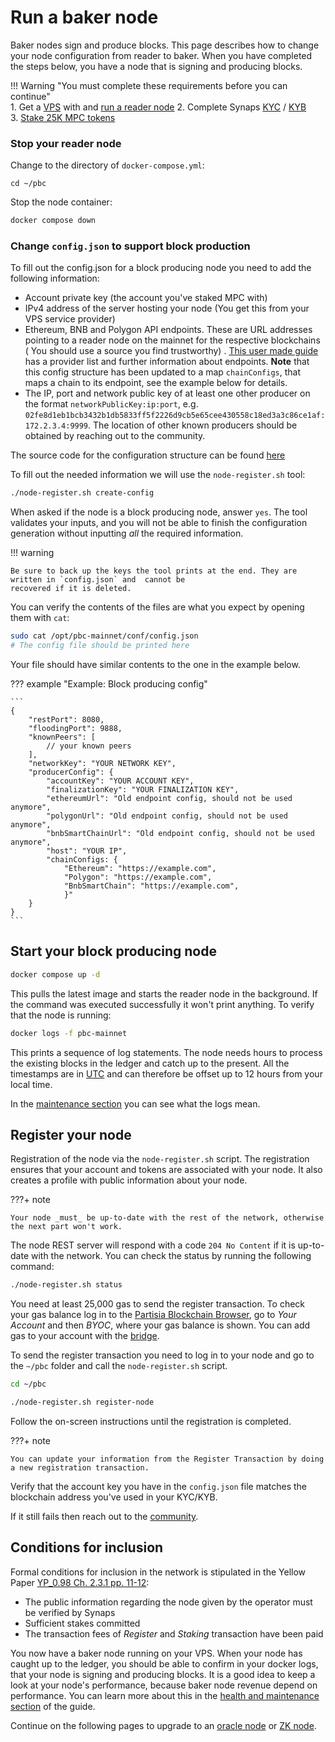 # Run a baker node

Baker nodes sign and produce blocks. This page describes how to change your node configuration from reader to baker.
When you have completed the steps below, you have a node that is signing and producing blocks.

!!! Warning "You must complete these requirements before you can continue"   
    1. Get a [VPS](../pbc-fundamentals/dictionary.md#vps) with and [run a reader node](run-a-reader-node.md)
    2. Complete Synaps  [KYC](complete-synaps-kyb.md#verification-process-for-individuals-kyc) / [KYB](complete-synaps-kyb.md#verification-process-for-businesses-kyb)   
    3. [Stake 25K MPC tokens](https://browser.partisiablockchain.com/node-operation)    

### Stop your reader node

Change to the directory of `docker-compose.yml`:

```shell
cd ~/pbc
```

Stop the node container:

```bash
docker compose down
```

### Change `config.json` to support block production

To fill out the config.json for a block producing node you need to add the following information:

- Account private key (the account you've staked MPC with)
- IPv4 address of the server hosting your node (You get this from your VPS service provider)
- Ethereum, BNB and Polygon API endpoints. These are URL addresses pointing to a reader node on the mainnet for the respective blockchains (
  You should use a source you find trustworthy)
  . [This user made guide](https://docs.google.com/spreadsheets/d/1Eql-c0tGo5hDqUcFNPDx9v-6-rCYHzZGbITz2QKCljs/edit#gid=0)
  has a provider list and further information about endpoints. **Note** that this config structure has been updated to a map `chainConfigs`, that maps a chain to its endpoint, see the example below for details.
- The IP, port and network public key of at least one other producer on the format `networkPublicKey:ip:port`,
  e.g. `02fe8d1eb1bcb3432b1db5833ff5f2226d9cb5e65cee430558c18ed3a3c86ce1af:172.2.3.4:9999`. The location of other known
  producers should be obtained by reaching out to the community.

The source code for the configuration structure can be found [here](https://gitlab.com/partisiablockchain/main/-/blob/main/src/main/java/com/partisiablockchain/server/CompositeNodeConfigDto.java)

To fill out the needed information we will use the `node-register.sh` tool:

```bash
./node-register.sh create-config
```

When asked if the node is a block producing node, answer `yes`.
The tool validates your inputs, and you will not be able to finish the configuration generation without inputting *all*
the required information.

!!! warning

    Be sure to back up the keys the tool prints at the end. They are written in `config.json` and  cannot be
    recovered if it is deleted.

You can verify the contents of the files are what you expect by opening them with `cat`:

```bash
sudo cat /opt/pbc-mainnet/conf/config.json
# The config file should be printed here
```

Your file should have similar contents to the one in the example below.

??? example "Example: Block producing config"

    ```
    {
        "restPort": 8080,
        "floodingPort": 9888,
        "knownPeers": [
            // your known peers
        ],
        "networkKey": "YOUR NETWORK KEY",
        "producerConfig": {
            "accountKey": "YOUR ACCOUNT KEY",
            "finalizationKey": "YOUR FINALIZATION KEY",
            "ethereumUrl": "Old endpoint config, should not be used anymore",
            "polygonUrl": "Old endpoint config, should not be used anymore",
            "bnbSmartChainUrl": "Old endpoint config, should not be used anymore",
            "host": "YOUR IP",
            "chainConfigs: {
                "Ethereum": "https://example.com",
                "Polygon": "https://example.com",
                "BnbSmartChain": "https://example.com",
                }"
        }
    }
    ```

## Start your block producing node

```bash
docker compose up -d
```

This pulls the latest image and starts the reader node in the background. If the command was executed successfully it won't print anything. To verify that the node is running:

````bash
docker logs -f pbc-mainnet
````

This prints a sequence of log statements. The node needs hours to process the existing blocks in the ledger and catch up
to the present. All the timestamps are in [UTC](https://en.wikipedia.org/wiki/Coordinated_Universal_Time) and can
therefore be offset up to 12 hours from your local time.

In the [maintenance section](../node-operations/node-health-and-maintenance.md) you can see what the logs mean.

## Register your node

Registration of the node via the `node-register.sh` script. The registration ensures that your account and tokens are
associated with your node. It also creates a profile with public information about your node.

???+ note

    Your node _must_ be up-to-date with the rest of the network, otherwise the next part won't work.

The node REST server will respond with a code `204 No Content` if it is up-to-date with the network.
You can check the status by running the following command:

```bash
./node-register.sh status
```

You need at least 25,000 gas to send the register transaction. To check your gas balance log in to the
[Partisia Blockchain Browser](https://browser.partisiablockchain.com/account?tab=byoc), go to *Your Account* and then *BYOC*, where your
gas balance is shown. You can add gas to your account with the [bridge]( https://browser.partisiablockchain.com/bridge).

To send the register transaction you need to log in to your node and go to the `~/pbc` folder and call the `node-register.sh` script.

```bash
cd ~/pbc
```

```bash
./node-register.sh register-node
```

Follow the on-screen instructions until the registration is completed.

???+ note

    You can update your information from the Register Transaction by doing a new registration transaction.

Verify that the account key you have in the `config.json` file matches the blockchain address you've used in your KYC/KYB.

If it still fails then reach out to the [community](../get-support-from-pbc-community.md).

## Conditions for inclusion

Formal conditions for inclusion in the network is stipulated in the Yellow Paper [YP_0.98 Ch. 2.3.1 pp. 11-12](https://drive.google.com/file/d/1OX7ljrLY4IgEA1O3t3fKNH1qSO60_Qbw/view):

- The public information regarding the node given by the operator must be verified by Synaps
- Sufficient stakes committed
- The transaction fees of _Register_ and _Staking_ transaction have been paid

You now have a baker node running on your VPS. When your node has caught up to the ledger, you should be able to confirm
in your docker logs, that your node is signing and producing blocks. It is a good idea to keep a look at your node's
performance, because baker node revenue depend on performance. You can learn more about this in
the [health and maintenance section](node-health-and-maintenance.md) of the guide.

Continue on the following pages to upgrade to an [oracle node](run-a-deposit-or-withdrawal-oracle-node.md)
or [ZK node](run-a-zk-node.md).